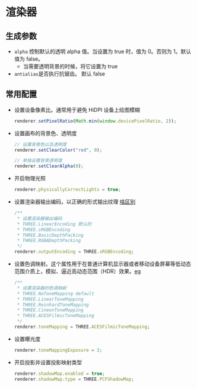 # 渲染器

## 生成参数

- `alpha` 控制默认的透明 alpha 值。当设置为 true 时，值为 0。否则为 1。默认值为 false。
  - 当需要透明背景的时候，将它设置为 true
- `antialias`是否执行抗锯齿。 默认 false

## 常用配置

- 设置设备像素比。通常用于避免 HiDPI 设备上绘图模糊
  ```js
  renderer.setPixelRatio(Math.min(window.devicePixelRatio, 2));
  ```
- 设置画布的背景色、透明度

  ```js
  // 设置背景色以及透明度
  renderer.setClearColor("red", 0);

  // 单独设置背景透明度
  renderer.setClearAlpha(0);
  ```

- 开启物理光照

  ```js
  renderer.physicallyCorrectLights = true;
  ```

- 设置渲染器输出编码，以正确的形式输出纹理 [啥区别](https://www.donmccurdy.com/2020/06/17/color-management-in-threejs/)
  ```js
  /**
   * 设置渲染器输出编码
   * THREE.LinearEncoding 默认的
   * THREE.sRGBEncoding
   * THREE.BasicDepthPacking
   * THREE.RGBADepthPacking
   */
  renderer.outputEncoding = THREE.sRGBEncoding;
  ```
- 设置色调映射。这个属性用于在普通计算机显示器或者移动设备屏幕等低动态范围介质上，模拟、逼近高动态范围（HDR）效果。[eg](https://threejs.org/examples/#webgl_tonemapping)
  ```js
  /**
   * 设置渲染器的色调映射
   * THREE.NoToneMapping default
   * THREE.LinearToneMapping
   * THREE.ReinhardToneMapping
   * THREE.CineonToneMapping
   * THREE.ACESFilmicToneMapping
   */
  renderer.toneMapping = THREE.ACESFilmicToneMapping;
  ```
- 设置曝光度
  ```js
  renderer.toneMappingExposure = 3;
  ```
- 开启投影并设置投影映射类型
  ```js
  renderer.shadowMap.enabled = true;
  renderer.shadowMap.type = THREE.PCFShadowMap;
  ```
